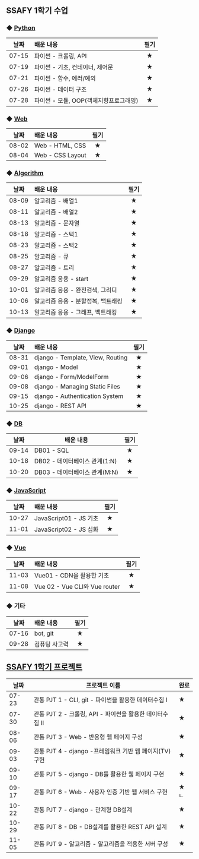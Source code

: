 ## SSAFY 1학기 수업

### ◆ [Python](https://github.com/sohee98/TIL/tree/master/%EB%82%A0%EC%A7%9C%EB%B3%84%20%ED%95%84%EA%B8%B0%20%EC%A0%95%EB%A6%AC/Python)

| 날짜  | 배운 내용                              | 필기 |
| :---: | :------------------------------------- | :--: |
| 07-15 | 파이썬 - 크롤링, API                   |  ★   |
| 07-19 | 파이썬 - 기초, 컨테이너, 제어문        |  ★   |
| 07-21 | 파이썬 - 함수, 에러/예외               |  ★   |
| 07-26 | 파이썬 - 데이터 구조                   |  ★   |
| 07-28 | 파이썬 - 모듈, OOP(객체지향프로그래밍) |  ★   |

### ◆ [Web](https://github.com/sohee98/TIL/tree/master/%EB%82%A0%EC%A7%9C%EB%B3%84%20%ED%95%84%EA%B8%B0%20%EC%A0%95%EB%A6%AC/Web)

| 날짜  | 배운 내용                              | 필기 |
| :---: | :------------------------------------- | :--: |
| 08-02 | Web - HTML, CSS                        |  ★   |
| 08-04 | Web - CSS Layout                       |  ★   |

### ◆ [Algorithm](https://github.com/sohee98/TIL/tree/master/%EB%82%A0%EC%A7%9C%EB%B3%84%20%ED%95%84%EA%B8%B0%20%EC%A0%95%EB%A6%AC/%EC%95%8C%EA%B3%A0%EB%A6%AC%EC%A6%98)

| 날짜  | 배운 내용                          | 필기 |
| :---: | :--------------------------------- | :--: |
| 08-09 | 알고리즘 - 배열1                   |  ★   |
| 08-11 | 알고리즘 - 배열2                   |  ★   |
| 08-13 | 알고리즘 - 문자열                  |  ★   |
| 08-18 | 알고리즘 - 스택1                   |  ★   |
| 08-23 | 알고리즘 - 스택2                   |  ★   |
| 08-25 | 알고리즘 - 큐                      |  ★   |
| 08-27 | 알고리즘 - 트리                    |  ★   |
| 09-29 | 알고리즘 응용 - start              |  ★   |
| 10-01 | 알고리즘 응용 - 완전검색, 그리디   |  ★   |
| 10-06 | 알고리즘 응용 - 분할정복, 백트래킹 |  ★   |
| 10-13 | 알고리즘 응용 - 그래프, 백트래킹   |  ★   |

### ◆ [Django](https://github.com/sohee98/TIL/tree/master/%EB%82%A0%EC%A7%9C%EB%B3%84%20%ED%95%84%EA%B8%B0%20%EC%A0%95%EB%A6%AC/Django)

| 날짜  | 배운 내용                        | 필기 |
| :---: | :------------------------------- | :--: |
| 08-31 | django - Template, View, Routing |  ★   |
| 09-01 | django - Model                   |  ★   |
| 09-06 | django - Form/ModelForm          |  ★   |
| 09-08 | django - Managing Static Files   |  ★   |
| 09-15 | django - Authentication System   |  ★   |
| 10-25 | django - REST API                |  ★   |

### ◆ [DB](https://github.com/sohee98/TIL/tree/master/%EB%82%A0%EC%A7%9C%EB%B3%84%20%ED%95%84%EA%B8%B0%20%EC%A0%95%EB%A6%AC/DB)

| 날짜  | 배운 내용                     | 필기 |
| :---: | ----------------------------- | :--: |
| 09-14 | DB01 - SQL                    |  ★   |
| 10-18 | DB02 - 데이터베이스 관계(1:N) |  ★   |
| 10-20 | DB03 - 데이터베이스 관계(M:N) |  ★   |

### ◆ [JavaScript](https://github.com/sohee98/TIL/tree/master/%EB%82%A0%EC%A7%9C%EB%B3%84%20%ED%95%84%EA%B8%B0%20%EC%A0%95%EB%A6%AC/JavaScript)

| 날짜  | 배운 내용              | 필기 |
| :---: | :--------------------- | :--: |
| 10-27 | JavaScript01 - JS 기초 |  ★   |
| 11-01 | JavaScript02 - JS 심화 |  ★   |

### ◆ [Vue](https://github.com/sohee98/TIL/tree/master/%EB%82%A0%EC%A7%9C%EB%B3%84%20%ED%95%84%EA%B8%B0%20%EC%A0%95%EB%A6%AC/Vue)

| 날짜  | 배운 내용                     | 필기 |
| :---: | :---------------------------- | :--: |
| 11-03 | Vue01 - CDN을 활용한 기초     |  ★   |
| 11-08 | Vue 02 - Vue CLI와 Vue router |  ★   |

### ◆ 기타

| 날짜  | 배운 내용     | 필기 |
| :---: | :------------ | :--: |
| 07-16 | bot, git      |  ★   |
| 09-28 | 컴퓨팅 사고력 |  ★   |



## [SSAFY 1학기 프로젝트](https://github.com/sohee98/TIL/tree/master/%EA%B4%80%ED%86%B5%20PJT)

| 날짜  | 프로젝트 이름                                            | 완료 |
| ----- | -------------------------------------------------------- | ---- |
| 07-23 | 관통 PJT 1 - CLI, git - 파이썬을 활용한 데이터수집 I     | ★    |
| 07-30 | 관통 PJT 2 - 크롤링, API - 파이썬을 활용한 데이터수집 II | ★    |
| 08-06 | 관통 PJT 3 - Web - 반응형 웹 페이지 구성                 | ★    |
| 09-03 | 관통 PJT 4 - django -프레임워크 기반 웹 페이지(TV) 구현  | ★    |
| 09-10 | 관통 PJT 5 - django - DB를 활용한 웹 페이지 구현         | ★    |
| 09-17 | 관통 PJT 6 - Web - 사용자 인증 기반 웹 서비스 구현       | ★ㄴ  |
| 10-22 | 관통 PJT 7 - django - 관계형 DB설계                      | ★    |
| 10-29 | 관통 PJT 8 - DB - DB설계를 활용한 REST API 설계          | ★    |
| 11-05 | 관통 PJT 9 - 알고리즘 - 알고리즘을 적용한 서버 구성      | ★    |



